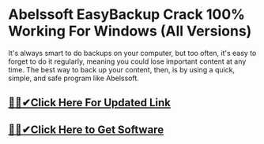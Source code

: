# Abelssoft EasyBackup Crack 100% Working For Windows (All Versions)





It's always smart to do backups on your computer, but too often, it's easy to forget to do it regularly, meaning you could lose important content at any time. The best way to back up your content, then, is by using a quick, simple, and safe program like Abelssoft.

## [🎉🚀✔Click Here For Updated Link](https://alitech.click/dl/)
 
 
## [🎉🚀✔Click Here to Get Software](https://alitech.click/dl/)
